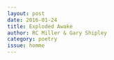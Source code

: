```yaml
---
layout: post 
date: 2016-01-24
title: Exploded Awake
author: RC Miller & Gary Shipley
category: poetry
issue: homme
---
```

